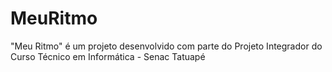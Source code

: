 # MeuRitmo
"Meu Ritmo" é um projeto desenvolvido com parte do Projeto Integrador do Curso Técnico em Informática - Senac Tatuapé
